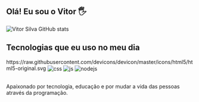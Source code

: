 ## Olá! Eu sou o Vitor 🖐️


![Vitor Silva GitHub stats](https://github-readme-stats.vercel.app/api?username=vitorsilvafire&show_icons=true&theme=dracula&count_private=true)
## Tecnologias que eu uso no meu dia

<div style="display: inline_block">
  https://raw.githubusercontent.com/devicons/devicon/master/icons/html5/html5-original.svg
  <img align="center" alt="css" src="https://img.shields.io/badge/CSS3-1572B6?style=for-the-badge&logo=css3&logoColor=white" />
  <img align="center" alt="js" src="https://img.shields.io/badge/JavaScript-F7DF1E?style=for-the-badge&logo=javascript&logoColor=black" />
  <img align="center" alt="nodejs" src="https://img.shields.io/badge/Node.js-43853D?style=for-the-badge&logo=node.js&logoColor=white" />
</div><br/>

Apaixonado por tecnologia, educação e por mudar a vida das pessoas através da programação.


